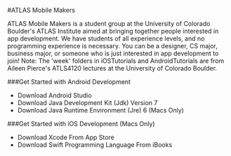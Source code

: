 #ATLAS Mobile Makers 

ATLAS Mobile Makers is a student group at the University of Colorado Boulder's ATLAS Institute aimed at bringing together people interested in app development. We have students of all experience levels, and no programming experience is necessary. You can be a designer, CS major, business major, or someone  who is just interested in app development to join!
Note: The 'week' folders in iOSTutorials and AndroidTutorials are from Aileen Pierce's ATLS4120 lectures at the University of Colorado Boulder.



###Get Started with Android Development

* Download Android Studio
* Download Java Development Kit (Jdk) Version 7
* Download Java Runtime Environment (Jre) 6 (Macs Only)


###Get Started with iOS Development (Macs Only)
* Download Xcode From App Store
* Download Swift Programming Language From iBooks

